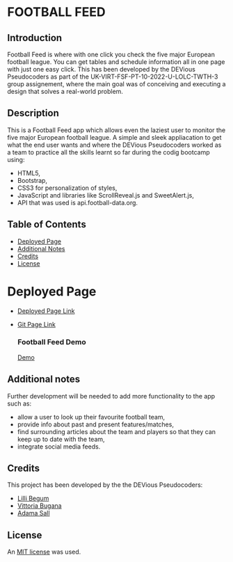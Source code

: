 # FOOTBALL FEED

## Introduction

Football Feed is  where with  one click you check the five major European football league.
You can get tables and schedule information all in one page with just one easy click.
This has been developed by the DEVious Pseudocoders as part of the UK-VIRT-FSF-PT-10-2022-U-LOLC-TWTH-3 group assignement, where the main goal was of conceiving and executing a design that solves a real-world problem.


## Description

This is a Football Feed app which allows even the laziest user to monitor the five major European football league.
A simple and sleek appliacation to get what the end user wants and where the DEVious Pseudocoders worked as a team to practice all the skills learnt so far during the codig bootcamp using:
* HTML5, 
* Bootstrap, 
* CSS3 for personalization of styles, 
* JavaScript and libraries like ScrollReveal.js and SweetAlert.js,
* API that was used is api.football-data.org.

## Table of Contents

* [Deployed Page](#deployed-page)
* [Additional Notes](#additional-notes)
* [Credits](#credits)
* [License](#license)

# Deployed Page

* [Deployed Page Link](https://lilibear1.github.io/Sports-Project/)

* [Git Page Link](https://github.com/LiliBear1/Sports-Project) 


    ### Football Feed Demo 

    [Demo](https://share.vidyard.com/watch/Li8Eq8uNPmhmob4E2vtr3M?)


## Additional notes

Further development will be needed to add more functionality to the app such as:
* allow a user to look up their favourite football team,
* provide  info about past and present features/matches,
* find surrounding articles about the team and players so that they can keep up to date with the team,
* integrate social media feeds.

## Credits 
This project has been developed by the the DEVious Pseudocoders:

* [Lilli Begum](https://github.com/LiliBear1) 
* [Vittoria Bugana](https://github.com/vbugana)
* [Adama Sall](https://github.com/kaiyfa)


## License

An [MIT license](https://choosealicense.com/licenses/mit/) was used.
